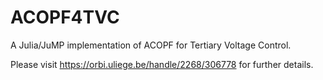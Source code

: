 # ACOPF4TVC
A Julia/JuMP implementation of ACOPF for Tertiary Voltage Control.

Please visit https://orbi.uliege.be/handle/2268/306778 for further details.
